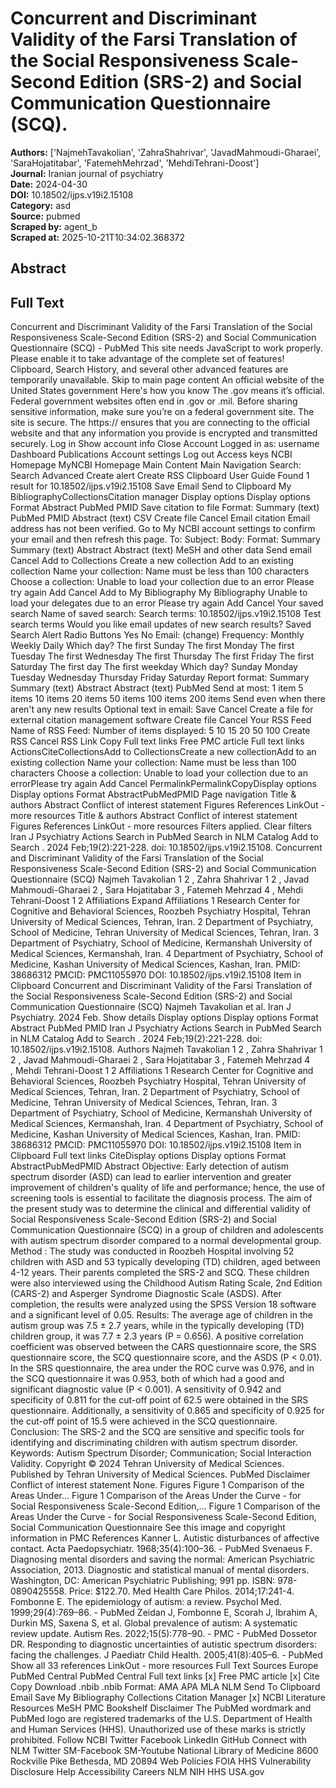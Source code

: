 # Concurrent and Discriminant Validity of the Farsi Translation of the Social Responsiveness Scale-Second Edition (SRS-2) and Social Communication Questionnaire (SCQ).

**Authors:** ['NajmehTavakolian', 'ZahraShahrivar', 'JavadMahmoudi-Gharaei', 'SaraHojatitabar', 'FatemehMehrzad', 'MehdiTehrani-Doost']  
**Journal:** Iranian journal of psychiatry  
**Date:** 2024-04-30  
**DOI:** 10.18502/ijps.v19i2.15108  
**Category:** asd  
**Source:** pubmed  
**Scraped by:** agent_b  
**Scraped at:** 2025-10-21T10:34:02.368372  

## Abstract



## Full Text

Concurrent and Discriminant Validity of the Farsi Translation of the Social Responsiveness Scale-Second Edition (SRS-2) and Social Communication Questionnaire (SCQ) - PubMed This site needs JavaScript to work properly. Please enable it to take advantage of the complete set of features! Clipboard, Search History, and several other advanced features are temporarily unavailable. Skip to main page content An official website of the United States government Here's how you know The .gov means it’s official. Federal government websites often end in .gov or .mil. Before sharing sensitive information, make sure you’re on a federal government site. The site is secure. The https:// ensures that you are connecting to the official website and that any information you provide is encrypted and transmitted securely. Log in Show account info Close Account Logged in as: username Dashboard Publications Account settings Log out Access keys NCBI Homepage MyNCBI Homepage Main Content Main Navigation Search: Search Advanced Create alert Create RSS Clipboard User Guide Found 1 result for 10.18502/ijps.v19i2.15108 Save Email Send to Clipboard My BibliographyCollectionsCitation manager Display options Display options Format Abstract PubMed PMID Save citation to file Format: Summary (text) PubMed PMID Abstract (text) CSV Create file Cancel Email citation Email address has not been verified. Go to My NCBI account settings to confirm your email and then refresh this page. To: Subject: Body: Format: Summary Summary (text) Abstract Abstract (text) MeSH and other data Send email Cancel Add to Collections Create a new collection Add to an existing collection Name your collection: Name must be less than 100 characters Choose a collection: Unable to load your collection due to an error Please try again Add Cancel Add to My Bibliography My Bibliography Unable to load your delegates due to an error Please try again Add Cancel Your saved search Name of saved search: Search terms: 10.18502/ijps.v19i2.15108 Test search terms Would you like email updates of new search results? Saved Search Alert Radio Buttons Yes No Email: (change) Frequency: Monthly Weekly Daily Which day? The first Sunday The first Monday The first Tuesday The first Wednesday The first Thursday The first Friday The first Saturday The first day The first weekday Which day? Sunday Monday Tuesday Wednesday Thursday Friday Saturday Report format: Summary Summary (text) Abstract Abstract (text) PubMed Send at most: 1 item 5 items 10 items 20 items 50 items 100 items 200 items Send even when there aren't any new results Optional text in email: Save Cancel Create a file for external citation management software Create file Cancel Your RSS Feed Name of RSS Feed: Number of items displayed: 5 10 15 20 50 100 Create RSS Cancel RSS Link Copy Full text links Free PMC article Full text links ActionsCiteCollectionsAdd to CollectionsCreate a new collectionAdd to an existing collection Name your collection: Name must be less than 100 characters Choose a collection: Unable to load your collection due to an errorPlease try again Add Cancel PermalinkPermalinkCopyDisplay options Display options Format AbstractPubMedPMID Page navigation Title & authors Abstract Conflict of interest statement Figures References LinkOut - more resources Title & authors Abstract Conflict of interest statement Figures References LinkOut - more resources Filters applied. Clear filters Iran J Psychiatry Actions Search in PubMed Search in NLM Catalog Add to Search . 2024 Feb;19(2):221-228. doi: 10.18502/ijps.v19i2.15108. Concurrent and Discriminant Validity of the Farsi Translation of the Social Responsiveness Scale-Second Edition (SRS-2) and Social Communication Questionnaire (SCQ) Najmeh Tavakolian 1 2 , Zahra Shahrivar 1 2 , Javad Mahmoudi-Gharaei 2 , Sara Hojatitabar 3 , Fatemeh Mehrzad 4 , Mehdi Tehrani-Doost 1 2 Affiliations Expand Affiliations 1 Research Center for Cognitive and Behavioral Sciences, Roozbeh Psychiatry Hospital, Tehran University of Medical Sciences, Tehran, Iran. 2 Department of Psychiatry, School of Medicine, Tehran University of Medical Sciences, Tehran, Iran. 3 Department of Psychiatry, School of Medicine, Kermanshah University of Medical Sciences, Kermanshah, Iran. 4 Department of Psychiatry, School of Medicine, Kashan University of Medical Sciences, Kashan, Iran. PMID: 38686312 PMCID: PMC11055970 DOI: 10.18502/ijps.v19i2.15108 Item in Clipboard Concurrent and Discriminant Validity of the Farsi Translation of the Social Responsiveness Scale-Second Edition (SRS-2) and Social Communication Questionnaire (SCQ) Najmeh Tavakolian et al. Iran J Psychiatry. 2024 Feb. Show details Display options Display options Format Abstract PubMed PMID Iran J Psychiatry Actions Search in PubMed Search in NLM Catalog Add to Search . 2024 Feb;19(2):221-228. doi: 10.18502/ijps.v19i2.15108. Authors Najmeh Tavakolian 1 2 , Zahra Shahrivar 1 2 , Javad Mahmoudi-Gharaei 2 , Sara Hojatitabar 3 , Fatemeh Mehrzad 4 , Mehdi Tehrani-Doost 1 2 Affiliations 1 Research Center for Cognitive and Behavioral Sciences, Roozbeh Psychiatry Hospital, Tehran University of Medical Sciences, Tehran, Iran. 2 Department of Psychiatry, School of Medicine, Tehran University of Medical Sciences, Tehran, Iran. 3 Department of Psychiatry, School of Medicine, Kermanshah University of Medical Sciences, Kermanshah, Iran. 4 Department of Psychiatry, School of Medicine, Kashan University of Medical Sciences, Kashan, Iran. PMID: 38686312 PMCID: PMC11055970 DOI: 10.18502/ijps.v19i2.15108 Item in Clipboard Full text links CiteDisplay options Display options Format AbstractPubMedPMID Abstract Objective: Early detection of autism spectrum disorder (ASD) can lead to earlier intervention and greater improvement of children's quality of life and performance; hence, the use of screening tools is essential to facilitate the diagnosis process. The aim of the present study was to determine the clinical and differential validity of Social Responsiveness Scale-Second Edition (SRS-2) and Social Communication Questionnaire (SCQ) in a group of children and adolescents with autism spectrum disorder compared to a normal developmental group. Method : The study was conducted in Roozbeh Hospital involving 52 children with ASD and 53 typically developing (TD) children, aged between 4-12 years. Their parents completed the SRS-2 and SCQ. These children were also interviewed using the Childhood Autism Rating Scale, 2nd Edition (CARS-2) and Asperger Syndrome Diagnostic Scale (ASDS). After completion, the results were analyzed using the SPSS Version 18 software and a significant level of 0.05. Results: The average age of children in the autism group was 7.5 ± 2.7 years, while in the typically developing (TD) children group, it was 7.7 ± 2.3 years (P = 0.656). A positive correlation coefficient was observed between the CARS questionnaire score, the SRS questionnaire score, the SCQ questionnaire score, and the ASDS ‏(P < 0.01). In the SRS questionnaire, the area under the ROC curve was 0.976, and in the SCQ questionnaire it was 0.953, both of which had a good and significant diagnostic value (P < 0.001). A sensitivity of 0.942 and specificity of 0.811 for the cut-off point of 62.5 were obtained in the SRS questionnaire. Additionally, a sensitivity of 0.865 and specificity of 0.925 for the cut-off point of 15.5 were achieved in the SCQ questionnaire. Conclusion: The SRS-2 and the SCQ are sensitive and specific tools for identifying and discriminating children with autism spectrum disorder. Keywords: Autism Spectrum Disorder; Communication; Social Interaction Validity. Copyright © 2024 Tehran University of Medical Sciences. Published by Tehran University of Medical Sciences. PubMed Disclaimer Conflict of interest statement None. Figures Figure 1 Comparison of the Areas Under… Figure 1 Comparison of the Areas Under the Curve - for Social Responsiveness Scale-Second Edition,… Figure 1 Comparison of the Areas Under the Curve - for Social Responsiveness Scale-Second Edition, Social Communication Questionnaire See this image and copyright information in PMC References Kanner L. Autistic disturbances of affective contact. Acta Paedopsychiatr. 1968;35(4):100–36. - PubMed Svenaeus F. Diagnosing mental disorders and saving the normal: American Psychiatric Association, 2013. Diagnostic and statistical manual of mental disorders. Washington, DC: American Psychiatric Publishing; 991 pp. ISBN: 978-0890425558. Price: $122.70. Med Health Care Philos. 2014;17:241-4. Fombonne E. The epidemiology of autism: a review. Psychol Med. 1999;29(4):769–86. - PubMed Zeidan J, Fombonne E, Scorah J, Ibrahim A, Durkin MS, Saxena S, et al. Global prevalence of autism: A systematic review update. Autism Res. 2022;15(5):778–90. - PMC - PubMed Dossetor DR. Responding to diagnostic uncertainties of autistic spectrum disorders: facing the challenges. J Paediatr Child Health. 2005;41(8):405–6. - PubMed Show all 33 references LinkOut - more resources Full Text Sources Europe PubMed Central PubMed Central Full text links [x] Free PMC article [x] Cite Copy Download .nbib .nbib Format: AMA APA MLA NLM Send To Clipboard Email Save My Bibliography Collections Citation Manager [x] NCBI Literature Resources MeSH PMC Bookshelf Disclaimer The PubMed wordmark and PubMed logo are registered trademarks of the U.S. Department of Health and Human Services (HHS). Unauthorized use of these marks is strictly prohibited. Follow NCBI Twitter Facebook LinkedIn GitHub Connect with NLM Twitter SM-Facebook SM-Youtube National Library of Medicine 8600 Rockville Pike Bethesda, MD 20894 Web Policies FOIA HHS Vulnerability Disclosure Help Accessibility Careers NLM NIH HHS USA.gov
